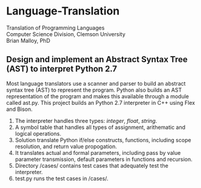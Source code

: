 # Language-Translation
Translation of Programming Languages  
Computer Science Division, Clemson University  
Brian Malloy, PhD  

## Design and implement an Abstract Syntax Tree (AST) to interpret Python 2.7

Most language translators use a scanner and parser to build an abstract syntax tree (AST) to represent the
program. Python also builds an AST representation of the program and makes this available through a module called ast.py. This project builds an Python 2.7 interpreter in C++ using Flex and Bison.  

1. The interpreter handles three types: *integer*, *float*, *string*.
2. A symbol table that handles all types of assignment, arithematic and logical operations.
3. Solution translate Python if/else constructs, functions, including scope resolution, and return value propogation.
4. It translates actual and formal parameters, including pass by value parameter transmission, default parameters in functions and recursion.
5. Directory /cases/ contains test cases that adequately test the interpreter.
6. test.py runs the test cases in /cases/.
